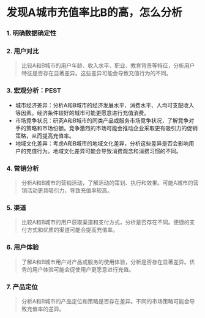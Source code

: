 # 发现A城市充值率比B的高，怎么分析

### 1. **明确数据确定性**

### 2. **用户对比**

> 比较A和B城市的用户年龄、收入水平、职业、教育背景等特征，分析用户特征是否存在显著差异。这些差异可能会导致充值行为的不同。



### 3. 宏观分析：**PEST**

- 城市经济差异：分析A和B城市的经济发展水平、消费水平、人均可支配收入等因素。经济条件较好的城市可能更愿意进行充值消费。
- 市场竞争状况：研究A和B城市的同类产品或服务市场竞争状况，了解竞争对手的策略和市场份额。竞争激烈的市场可能会推动企业采取更有吸引力的促销策略，从而提高充值率。
- 地域文化差异：考虑A和B城市的地域文化差异，分析这些差异是否会影响用户的充值行为。地域文化差异可能会导致消费观念和消费习惯的不同。

### 4. **营销分析**

> 分析A和B城市的营销活动，了解活动的策划、执行和效果。可能A城市的营销活动更具吸引力，导致充值率较高。

### 5. **渠道**

> 比较A和B城市的用户获取渠道和支付方式，分析是否存在不同。便捷的支付方式和优质的渠道可能会提高充值率。

### 6. **用户体验**

> 了解A和B城市用户对产品或服务的使用体验，分析是否存在显著差异。优秀的用户体验可能会促使用户更愿意进行充值。

### 7. **产品定位**

> 分析A和B城市的产品定位和策略是否存在差异。不同的市场策略可能会导致充值率的差异。